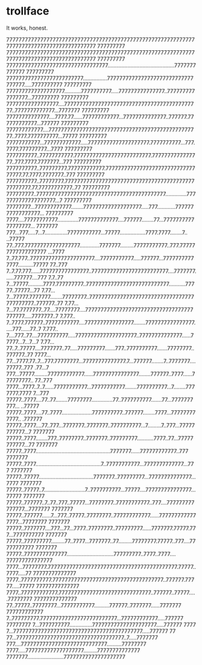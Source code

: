 trollface
=========

It works, honest.

  777777777777777777777777777777777777777777777777777777777777777777777777777777777777777777 777777777
  777777777777777777777777777777777777777777777777777777777777777777777777777777777777777777 777777777
  777777777777777777777777777777777............................................7777777777777 777777777
  7777777777777777777777777................7777777777777777777777777777777777.....7777777777 777777777
  7777777777777777777...........7777777777.....777777777777777..7777777777777777...777777777 777777777
  77777777777777777....77777777777777777777777777777777777777777777..7777777777777...7777777 777777777
  77777777777777....7777.77......777777777777...77777777777777..777777.777777777777...777777 777777777
  777777777777....7777777777777777777777777777777777777777777777777..7777.7777777777...77777 777777777
  77777777777...777777777777.....77777777777777777777.7777777777...777.7777.777777777...7777 777777777
  7777777777..77777777777.7777777777777777777777777.7777777777777777..777.7777.7777777...777 777777777
  7777777777..777777777.777777777777.7777777777777777777777777777777777.77.7777.7777777..777 777777777
  7777777777..77777777.77777777777777777777777777777777777777777777777777.77.77777777777..77 777777777
  777777777..777777777777777777777777777777777777777777..............7777777777777777777...7 777777777
  77777777...777777777777........7777777777777777777.....777............77777777777777777... 777777777
  7777....77777777777..............7777777777777....777777........77...777777777777777777... 7777777
  777...777.....7...7...............77777777777...77777.................7777.7777........7.. ..77777
  77..777.777777777777777777.............7777777.........77777777777..777.777777777777777777 ...7777
  7..77.777..777777777777777777777....77777777777.....777777...77777777777777..........77777 77..777
  7..7.77.777......7777777777777777..7777777777777777777777777....7777777......777777....777 7.7..77
  7...77777..........7777.777777777..777777777777777777777777777...........77777..77777...77 7.77...
  7...77777.7777777........77777777..7777777777777777777777777777777777777777777..777777..77 7.77...
  7...77.7777777..77....77777777....77777777777777777777777777777777777777777.....7777777..7 7.777..
  7..7777.777777..77777777777....7777777777777777........7777777777777777.....777......77..7 7.777..
  7....777..77....7777777777.....77777777777777777777..77777777777777......77777...7...7...7 7.77...
  77..7..77777....7777777..77.....777777777.......777..7777777777.......77777777..777777..77 7777...
  77...7777.77..7...777.77777777...77777777777777.7...777777........7..7777777....77777..777 .77...7
  777...77777.........777777777777......777777777777777........777777..7777......777777777.. 77..777
  7777...7777..7..7......77777777777...77777777777........7777777777...7........7777777.7777 7...777
  77777..7777....77..77........77777777..............77..7777777777.......77...7777777777... ..77777
  77777..7777....77..7777....................7777777777..777777........7777...777777777777.. .777777
  77777..7777....77..777...7777777..7777777..7777777777...7.........7..777...77777777777...7 7777777
  77777..7777........777..77777777..7777777..777777777...........7777..77...77777777777...77 7777777
  77777..7777.................................................7777777......777777777777..777 7777777
  77777..7777...........................................7..77777777777...7777777777777...777 7777777
  77777..77777....................................7777777..777777777...77777777777777...7777 7777777
  77777..77777..7...........................7..7777777777...77777....777777777777777...77777 7777777
  77777..777777..7..77..777..77777...77777777..77777777777..777....777777777777777...7777777 7777777
  77777..777777......7...777..77777..77777777..777777777777......7777777777777777...77777777 7777777
  77777..7777777....777...77...7777..77777777..777777777......7777777.77777.777...7777777777 7777777
  77777..777777777.........77..7777...7777777..77.........77777777.77777..777....77777777777 7777777
  77777..77777777777777...............................777777777..7777..7777.... 777777777777777
  7777...77777777.777777777777777777777777777777777777777777.77777..7777.....77 77777777777777
  7777..7777777777.777777777777777777777777777777777777..777777.77777.....77777 77777777777777
  7777..777777777777.777777777777777777777777777777..777777..77777.....77777777 77777777777777
  77..77777..77777777...77777777777..........777777..7777777......7777777 777777777777
  7..777777777.7777777777777777777777777...777777777777.....777777 77777777
  7...7777777777...............777777777777777777777.....777777 7777
  7...777777777777777777777777777777777777777777.....777777 77
  77...77777777777777777777777777777777777..7.....7777777 
  777....7777777777777777777777777777..........77777777 
  7777.....7777777777777777777.........77777777777777 
  7777777........................77777777777777777777
